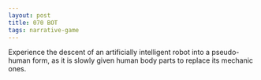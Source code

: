 ```yaml
---
layout: post
title: 070 BOT
tags: narrative-game
---
```

Experience the descent of an artificially intelligent robot into a pseudo-human form, as it is slowly given human body parts to replace its mechanic ones.